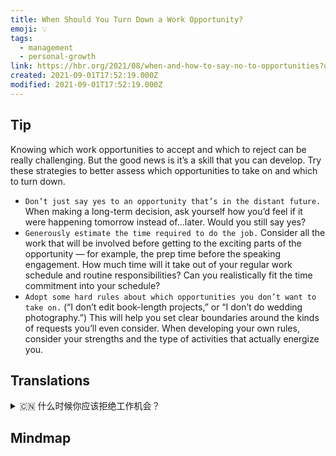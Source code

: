 ```yaml
---
title: When Should You Turn Down a Work Opportunity?
emoji: 💡
tags:
  - management
  - personal-growth
link: https://hbr.org/2021/08/when-and-how-to-say-no-to-opportunities?utm_medium=email&utm_source=newsletter_daily&utm_campaign=mtod_notactsubs
created: 2021-09-01T17:52:19.000Z
modified: 2021-09-01T17:52:19.000Z
---
```


## Tip

Knowing which work opportunities to accept and which to reject can be really challenging. But the good news is it’s a skill that you can develop. Try these strategies to better assess which opportunities to take on and which to turn down.

- `Don’t just say yes to an opportunity that’s in the distant future.` When making a long-term decision, ask yourself how you’d feel if it were happening tomorrow instead of...later. Would you still say yes?
- `Generously estimate the time required to do the job.` Consider all the work that will be involved before getting to the exciting parts of the opportunity — for example, the prep time before the speaking engagement. How much time will it take out of your regular work schedule and routine responsibilities? Can you realistically fit the time commitment into your schedule?
- `Adopt some hard rules about which opportunities you don’t want to take on.` (“I don’t edit book-length projects,” or “I don’t do wedding photography.”) This will help you set clear boundaries around the kinds of requests you’ll even consider. When developing your own rules, consider your strengths and the type of activities that actually energize you.

## Translations

<details>
   <summary>🇨🇳 什么时候你应该拒绝工作机会？</summary>

了解哪些工作机会可以接受，哪些工作机会可以拒绝，这的确是一个挑战。但好消息是这是一项你可以发展的技能。尝试这些策略，以更好地评估哪些机会可以接受，哪些机会可以拒绝。

- 不要只是对一个遥远的未来的机会说“是”。当你做一个长期的决定时，问问自己如果明天而不是以后，你会怎么想。你还会同意吗？
- 慷慨估计完成这项工作所需的时间。在进入激动人心的部分之前，考虑一下将涉及到的所有工作——例如，演讲前的准备时间。这会占用你多少时间在你的日常工作和日常职责中？你能实际地把时间承诺纳入你的时间表吗？
- 对于那些你不想接受的机会，采取一些严格的规则。(我不编辑书籍长度的作品，也不拍摄婚纱照。)这将帮助你在你将要考虑的请求的类型上设置清晰的界限。当你制定自己的规则时，考虑你的长处和真正能激励你的活动类型。

</details>

## Mindmap
